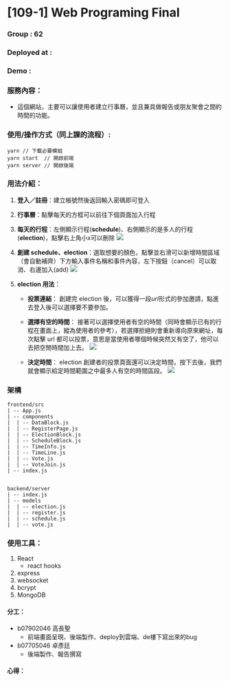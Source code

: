# [109-1] Web Programing Final

### Group : 62

### Deployed at :

### Demo :

### 服務內容：

- 這個網站，主要可以讓使用者建立行事曆，並且兼具做報告或朋友聚會之間約時間的功能。

### 使用/操作方式（同上課的流程）:

```
yarn // 下載必要模組
yarn start  // 開啟前端
yarn server // 開啟後端
```

### 用法介紹：

1. **登入／註冊**：建立帳號然後返回輸入密碼即可登入
2. **行事曆**：點擊每天的方框可以前往下個頁面加入行程
3. **每天的行程**：左側顯示行程(**schedule**)、右側顯示的是多人的行程(**election**)，點擊右上角小x可以刪除
![](https://i.imgur.com/Rxo1mhe.png)

5. **創建 schedule、election**：選取想要的顏色，點擊並右滑可以新增時間區域（會自動補齊）下方輸入事件名稱和事件內容，左下按鈕（cancel）可以取消、右邊加入(add)
![](https://i.imgur.com/8Wqn2Ql.png)

7. **election 用法**：
    - **投票連結**：
    創建完 election 後，可以獲得一段*url*形式的參加邀請，點進去登入後可以選擇要不要參加。
    - **選擇有空的時間**：
    接著可以選擇使用者有空的時間（同時會顯示已有的行程在畫面上，縱為使用者的參考），若選擇拒絕則會重新導向原來網址，每次點擊 url 都可以投票，意思是當使用者哪個時候突然又有空了，他可以去把空閒時間加上去。
![](https://i.imgur.com/Nye2jtj.png)

    - **決定時間**：
    election 創建者的投票頁面還可以決定時間，按下去後，我們就會顯示給定時間範圍之中最多人有空的時間區段。
![](https://i.imgur.com/Fn55WIG.png)
### 架構
```
frontend/src
| -- App.js
| -- components
|  | -- DataBlock.js
|  | -- RegisterPage.js
|  | -- ElectionBlock.js
|  | -- ScheduleBlock.js
|  | -- TimeInfo.js
|  | -- TimeLine.js
|  | -- Vote.js
|  | -- VoteJoin.js
| -- index.js


```
```
backend/server
| -- index.js
| -- models
|  | -- election.js
|  | -- register.js
|  | -- schedule.js
|  | -- vote.js

```
### 使用工具：
1. React 
    - react hooks
3. express
4. websocket
5. bcrypt
6. MongoDB
#### 分工：
- b07902046 高長聖
    * 前端畫面呈現、後端製作、deploy到雲端、de樓下寫出來的bug
- b07705046 卓彥廷
    * 後端製作、報告撰寫

#### 心得：


